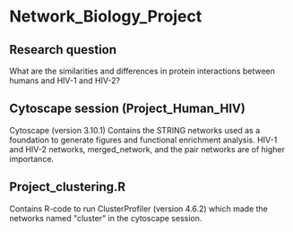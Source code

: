 # Network_Biology_Project

## Research question
What are the similarities and differences in protein interactions between humans and HIV-1 and HIV-2?

## Cytoscape session (Project_Human_HIV)
Cytoscape (version 3.10.1) Contains the STRING networks used as a foundation to generate figures and functional enrichment analysis. HIV-1 and HIV-2 networks, merged_network, and the pair networks are of higher importance. 

## Project_clustering.R
Contains R-code to run ClusterProfiler (version 4.6.2) which made the networks named "cluster" in the cytoscape session. 

